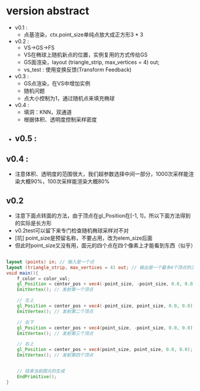 # version abstract
- v0.1 : 
    - 点基渲染，ctx.point_size单纯点放大成正方形3 * 3
- v0.2 : 
    - VS->GS->FS
    - VS在椭球上随机新点的位置，实例复用的方式传给GS
    - GS面渲染，layout (triangle_strip, max_vertices = 4) out;
    - vs_test : 使用变换反馈(Transform Feedback)
- v0.3 :
    - GS点渲染，在VS中增加实例
    - 随机问题
    - 点大小控制为1，通过随机点来填充椭球
- v0.4 : 
    - 填洞：KNN，双通道
    - 根据体积、透明度控制采样密度
- v0.5 :
    - 

## v0.4 :
- 注意体积、透明度的范围很大，我们超参数选择中间一部分，1000次采样能渲染大概90%，100次采样能渲染大概80%


## v0.2
- 注意下面点转面的方法，由于顶点在gl_Position在[-1, 1]，所以下面方法得到的实际是长方形
- v0.2test可以留下来专门检查随机椭球采样对不对
- [坑] point_size是预留名称，不要占用，改为elem_size后面
- 但此时point_size又没有用，面元的四个点在四个像素上才能看到东西（似乎）
```glsl

layout (points) in; // 输入是一个点
layout (triangle_strip, max_vertices = 4) out; // 输出是一个最多4个顶点的三角带
void main(){
    f_color = color_val;
    gl_Position = center_pos + vec4(-point_size, -point_size, 0.0, 0.0);
    EmitVertex(); // 发射第一个顶点

    // 左上
    gl_Position = center_pos + vec4(-point_size, point_size, 0.0, 0.0);
    EmitVertex(); // 发射第二个顶点

    // 右下
    gl_Position = center_pos + vec4(point_size, -point_size, 0.0, 0.0);
    EmitVertex(); // 发射第三个顶点

    // 右上
    gl_Position = center_pos + vec4(point_size, point_size, 0.0, 0.0);
    EmitVertex(); // 发射第四个顶点


    // 结束当前图元的生成
    EndPrimitive();
}
```
